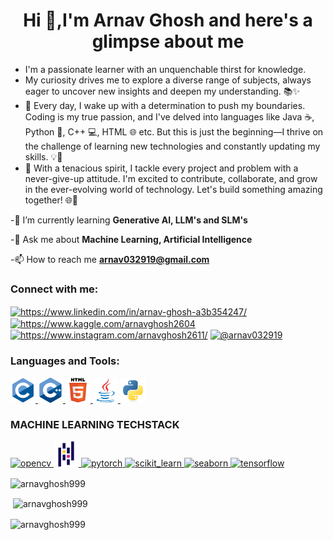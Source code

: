 <h1 align="center">Hi 👋,I'm Arnav Ghosh and here's a glimpse about me</h1>

- I'm a passionate learner with an unquenchable thirst for knowledge. 
- My curiosity drives me to explore a diverse range of subjects, always eager to uncover new insights and deepen my understanding. 📚✨ 
- 🚀 Every day, I wake up with a determination to push my boundaries. Coding is my true passion, and I've delved into languages like Java ☕, Python 🐍, C++ 💻, HTML 🌐 etc. But this is just the beginning—I thrive on the challenge of learning new technologies and constantly updating my skills. 💡🔧 
- 💪 With a tenacious spirit, I tackle every project and problem with a never-give-up attitude. I'm excited to contribute, collaborate, and grow in the ever-evolving world of technology. Let's build something amazing together! 🌐🤝

-🌱 I’m currently learning **Generative AI, LLM's and SLM's** 

-💬 Ask me about **Machine Learning, Artificial Intelligence** 

-📫 How to reach me **arnav032919@gmail.com**

<h3 align="left">Connect with me:</h3>
<p align="left">
<a href="https://linkedin.com/in/https://www.linkedin.com/in/arnav-ghosh-a3b354247/" target="blank"><img align="center" src="https://raw.githubusercontent.com/rahuldkjain/github-profile-readme-generator/master/src/images/icons/Social/linked-in-alt.svg" alt="https://www.linkedin.com/in/arnav-ghosh-a3b354247/" height="30" width="40" /></a>
<a href="https://kaggle.com/https://www.kaggle.com/arnavghosh2604" target="blank"><img align="center" src="https://raw.githubusercontent.com/rahuldkjain/github-profile-readme-generator/master/src/images/icons/Social/kaggle.svg" alt="https://www.kaggle.com/arnavghosh2604" height="30" width="40" /></a>
<a href="https://instagram.com/https://www.instagram.com/arnavghosh2611/" target="blank"><img align="center" src="https://raw.githubusercontent.com/rahuldkjain/github-profile-readme-generator/master/src/images/icons/Social/instagram.svg" alt="https://www.instagram.com/arnavghosh2611/" height="30" width="40" /></a>
<a href="https://medium.com/@arnav032919" target="blank"><img align="center" src="https://raw.githubusercontent.com/rahuldkjain/github-profile-readme-generator/master/src/images/icons/Social/medium.svg" alt="@arnav032919" height="30" width="40" /></a>
</p>

<h3 align="left">Languages and Tools:</h3>
<p align="left"> <a href="https://www.cprogramming.com/" target="_blank" rel="noreferrer"> <img src="https://raw.githubusercontent.com/devicons/devicon/master/icons/c/c-original.svg" alt="c" width="40" height="40"/> </a> 
<a href="https://www.w3schools.com/cpp/" target="_blank" rel="noreferrer"> <img src="https://raw.githubusercontent.com/devicons/devicon/master/icons/cplusplus/cplusplus-original.svg" alt="cplusplus" width="40" height="40"/> </a> 
<a href="https://www.w3.org/html/" target="_blank" rel="noreferrer"> <img src="https://raw.githubusercontent.com/devicons/devicon/master/icons/html5/html5-original-wordmark.svg" alt="html5" width="40" height="40"/> </a> 
<a href="https://www.java.com" target="_blank" rel="noreferrer"> <img src="https://raw.githubusercontent.com/devicons/devicon/master/icons/java/java-original.svg" alt="java" width="40" height="40"/> </a> 
<a href="https://www.python.org" target="_blank" rel="noreferrer"> <img src="https://raw.githubusercontent.com/devicons/devicon/master/icons/python/python-original.svg" alt="python" width="40" height="40"/> </a> 


<h3>MACHINE LEARNING TECHSTACK</h3>

<a href="https://opencv.org/" target="_blank" rel="noreferrer"> <img src="https://www.vectorlogo.zone/logos/opencv/opencv-icon.svg" alt="opencv" width="40" height="40"/> </a> 
<a href="https://pandas.pydata.org/" target="_blank" rel="noreferrer"> <img src="https://raw.githubusercontent.com/devicons/devicon/2ae2a900d2f041da66e950e4d48052658d850630/icons/pandas/pandas-original.svg" alt="pandas" width="40" height="40"/> </a> 
<a href="https://pytorch.org/" target="_blank" rel="noreferrer"> <img src="https://www.vectorlogo.zone/logos/pytorch/pytorch-icon.svg" alt="pytorch" width="40" height="40"/> </a> 
<a href="https://scikit-learn.org/" target="_blank" rel="noreferrer"> <img src="https://upload.wikimedia.org/wikipedia/commons/0/05/Scikit_learn_logo_small.svg" alt="scikit_learn" width="40" height="40"/> </a> 
<a href="https://seaborn.pydata.org/" target="_blank" rel="noreferrer"> <img src="https://seaborn.pydata.org/_images/logo-mark-lightbg.svg" alt="seaborn" width="40" height="40"/> </a> <a href="https://www.tensorflow.org" target="_blank" rel="noreferrer"> <img src="https://www.vectorlogo.zone/logos/tensorflow/tensorflow-icon.svg" alt="tensorflow" width="40" height="40"/> </a> </p>


<p><img align="center" src="https://github-readme-stats.vercel.app/api/top-langs?username=arnavghosh999&show_icons=true&locale=en&layout=compact" alt="arnavghosh999" /></p>

<p>&nbsp;<img align="center" src="https://github-readme-stats.vercel.app/api?username=arnavghosh999&show_icons=true&locale=en" alt="arnavghosh999" /></p>

<p><img align="center" src="https://github-readme-streak-stats.herokuapp.com/?user=arnavghosh999&" alt="arnavghosh999" /></p>
